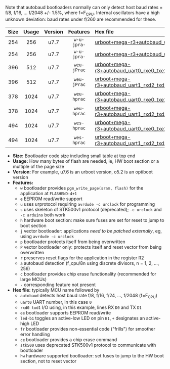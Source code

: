 Note that autobaud bootloaders normally can only detect host baud rates = f/8, f/16, ... f/2048 +/- 1.5%, where f=F<sub>CPU</sub>. Internal oscillators have a high unknown deviation: baud rates under f/260 are recommended for these.

|Size|Usage|Version|Features|Hex file|
|:-:|:-:|:-:|:-:|:--|
|254|256|u7.7|`w-u-jpra-`|[urboot+mega-r3+autobaud_uart0_rxe0_txe1_led+b7.hex](https://raw.githubusercontent.com/stefanrueger/urboot.hex/main/boards/mega-r3/autobaud/urboot+mega-r3+autobaud_uart0_rxe0_txe1_led+b7.hex)|
|254|256|u7.7|`w-u-jpra-`|[urboot+mega-r3+autobaud_uart1_rxd2_txd3_led+b7.hex](https://raw.githubusercontent.com/stefanrueger/urboot.hex/main/boards/mega-r3/autobaud/urboot+mega-r3+autobaud_uart1_rxd2_txd3_led+b7.hex)|
|396|512|u7.7|`weu-jPrac`|[urboot+mega-r3+autobaud_uart0_rxe0_txe1_ee_led+b7_fr_ce.hex](https://raw.githubusercontent.com/stefanrueger/urboot.hex/main/boards/mega-r3/autobaud/urboot+mega-r3+autobaud_uart0_rxe0_txe1_ee_led+b7_fr_ce.hex)|
|396|512|u7.7|`weu-jPrac`|[urboot+mega-r3+autobaud_uart1_rxd2_txd3_ee_led+b7_fr_ce.hex](https://raw.githubusercontent.com/stefanrueger/urboot.hex/main/boards/mega-r3/autobaud/urboot+mega-r3+autobaud_uart1_rxd2_txd3_ee_led+b7_fr_ce.hex)|
|378|1024|u7.7|`weu-hprac`|[urboot+mega-r3+autobaud_uart0_rxe0_txe1_ee_led+b7_fr_ce_hw.hex](https://raw.githubusercontent.com/stefanrueger/urboot.hex/main/boards/mega-r3/autobaud/urboot+mega-r3+autobaud_uart0_rxe0_txe1_ee_led+b7_fr_ce_hw.hex)|
|378|1024|u7.7|`weu-hprac`|[urboot+mega-r3+autobaud_uart1_rxd2_txd3_ee_led+b7_fr_ce_hw.hex](https://raw.githubusercontent.com/stefanrueger/urboot.hex/main/boards/mega-r3/autobaud/urboot+mega-r3+autobaud_uart1_rxd2_txd3_ee_led+b7_fr_ce_hw.hex)|
|494|1024|u7.7|`wes-hprac`|[urboot+mega-r3+autobaud_uart0_rxe0_txe1_ee_led+b7_fr_ce_stk500_hw.hex](https://raw.githubusercontent.com/stefanrueger/urboot.hex/main/boards/mega-r3/autobaud/urboot+mega-r3+autobaud_uart0_rxe0_txe1_ee_led+b7_fr_ce_stk500_hw.hex)|
|494|1024|u7.7|`wes-hprac`|[urboot+mega-r3+autobaud_uart1_rxd2_txd3_ee_led+b7_fr_ce_stk500_hw.hex](https://raw.githubusercontent.com/stefanrueger/urboot.hex/main/boards/mega-r3/autobaud/urboot+mega-r3+autobaud_uart1_rxd2_txd3_ee_led+b7_fr_ce_stk500_hw.hex)|

- **Size:** Bootloader code size including small table at top end
- **Usage:** How many bytes of flash are needed, ie, HW boot section or a multiple of the page size
- **Version:** For example, u7.6 is an urboot version, o5.2 is an optiboot version
- **Features:**
  + `w` bootloader provides `pgm_write_page(sram, flash)` for the application at `FLASHEND-4+1`
  + `e` EEPROM read/write support
  + `u` uses urprotocol requiring `avrdude -c urclock` for programming
  + `s` uses skeleton of STK500v1 protocol (deprecated); `-c urclock` and `-c arduino` both work
  + `h` hardware boot section: make sure fuses are set for reset to jump to boot section
  + `j` vector bootloader: applications *need to be patched externally*, eg, using `avrdude -c urclock`
  + `p` bootloader protects itself from being overwritten
  + `P` vector bootloader only: protects itself and reset vector from being overwritten
  + `r` preserves reset flags for the application in the register R2
  + `a` autobaud detection (f_cpu/8n using discrete divisors, n = 1, 2, ..., 256)
  + `c` bootloader provides chip erase functionality (recommended for large MCUs)
  + `-` corresponding feature not present
- **Hex file:** typically MCU name followed by
  + `autobaud` detects host baud rate f/8, f/16, f/24, ..., f/2048 (f=F<sub>CPU</sub>)
  + `uart0` UART number, in this case `0`
  + `rxd0 txd1` I/O using, in this example, lines RX `D0` and TX `D1`
  + `ee` bootloader supports EEPROM read/write
  + `led-b1` toggles an active-low LED on pin `B1`, `+` designates an active-high LED
  + `fr` bootloader provides non-essential code ("frills") for smoother error handling
  + `ce` bootloader provides a chip erase command
  + `stk500` uses deprecated STK500v1 protocol to communicate with bootloader
  + `hw` hardware supported bootloader: set fuses to jump to the HW boot section, not to reset vector
